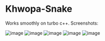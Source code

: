 # Khwopa-Snake
Works smoothly on turbo c++. 
Screenshots:


![image](https://user-images.githubusercontent.com/54242036/135562307-4a27ccc8-8941-4f2d-aa8e-2e4e8fdec95a.png)
![image](https://user-images.githubusercontent.com/54242036/135562338-ef516ca0-2670-42aa-844c-dbced4f256cc.png)
![image](https://user-images.githubusercontent.com/54242036/135562350-8ea6c4d6-bcce-43df-b9c4-a3b670446f29.png)
![image](https://user-images.githubusercontent.com/54242036/135562354-17957cb8-b89e-4ade-bb46-f41a6145ae98.png)
![image](https://user-images.githubusercontent.com/54242036/135562364-6711b937-7607-47de-831f-6ba1e153533e.png)
